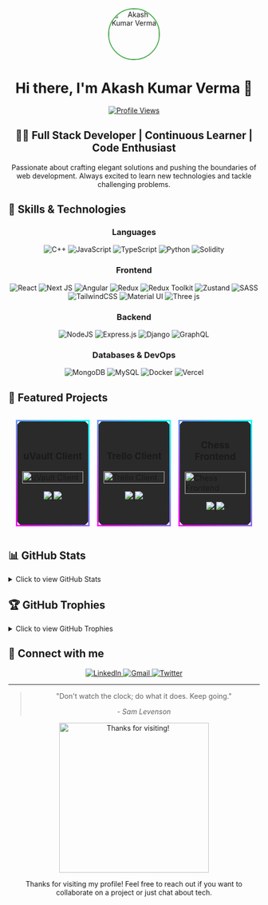 <div align="center">
  <img src="https://www.vectorlogo.zone/logos/vercel/vercel-icon.svg" alt="Akash Kumar Verma" width="100" height="100" style="border-radius: 50%; border: 2px solid #4CAF50;" />
  
  # Hi there, I'm Akash Kumar Verma 👋

  [![Profile Views](https://visitcount.itsvg.in/api?id=akaashvaa&icon=0&color=0)](https://visitcount.itsvg.in)

  ## 👨‍💻 Full Stack Developer | Continuous Learner | Code Enthusiast

  <p>
    Passionate about crafting elegant solutions and pushing the boundaries of web development.
    Always excited to learn new technologies and tackle challenging problems.
  </p>
</div>

## 🚀 Skills & Technologies

<div align="center">

  ### Languages
  ![C++](https://img.shields.io/badge/c++-%2300599C.svg?style=for-the-badge&logo=c%2B%2B&logoColor=white)
  ![JavaScript](https://img.shields.io/badge/javascript-%23323330.svg?style=for-the-badge&logo=javascript&logoColor=%23F7DF1E)
  ![TypeScript](https://img.shields.io/badge/typescript-%23007ACC.svg?style=for-the-badge&logo=typescript&logoColor=white)
  ![Python](https://img.shields.io/badge/python-3670A0?style=for-the-badge&logo=python&logoColor=ffdd54)
  ![Solidity](https://img.shields.io/badge/Solidity-%23363636.svg?style=for-the-badge&logo=solidity&logoColor=white)

  ### Frontend
  ![React](https://img.shields.io/badge/react-%2320232a.svg?style=for-the-badge&logo=react&logoColor=%2361DAFB)
  ![Next JS](https://img.shields.io/badge/Next-black?style=for-the-badge&logo=next.js&logoColor=white)
  ![Angular](https://img.shields.io/badge/angular-%23DD0031.svg?style=for-the-badge&logo=angular&logoColor=white)
  ![Redux](https://img.shields.io/badge/redux-%23593d88.svg?style=for-the-badge&logo=redux&logoColor=white)
  ![Redux Toolkit](https://img.shields.io/badge/Redux_Toolkit-%23593d88.svg?style=for-the-badge&logo=redux&logoColor=white)
  ![Zustand](https://img.shields.io/badge/zustand-%2320232a.svg?style=for-the-badge&logo=react&logoColor=%2361DAFB)
  ![SASS](https://img.shields.io/badge/SASS-hotpink.svg?style=for-the-badge&logo=SASS&logoColor=white)
  ![TailwindCSS](https://img.shields.io/badge/tailwindcss-%2338B2AC.svg?style=for-the-badge&logo=tailwind-css&logoColor=white)
  ![Material UI](https://img.shields.io/badge/materialui-%230081CB.svg?style=for-the-badge&logo=material-ui&logoColor=white)
  ![Three js](https://img.shields.io/badge/threejs-black?style=for-the-badge&logo=three.js&logoColor=white)

  ### Backend
  ![NodeJS](https://img.shields.io/badge/node.js-6DA55F?style=for-the-badge&logo=node.js&logoColor=white)
  ![Express.js](https://img.shields.io/badge/express.js-%23404d59.svg?style=for-the-badge&logo=express&logoColor=%2361DAFB)
  ![Django](https://img.shields.io/badge/django-%23092E20.svg?style=for-the-badge&logo=django&logoColor=white)
  ![GraphQL](https://img.shields.io/badge/-GraphQL-E10098?style=for-the-badge&logo=graphql&logoColor=white)

  ### Databases & DevOps
  ![MongoDB](https://img.shields.io/badge/MongoDB-%234ea94b.svg?style=for-the-badge&logo=mongodb&logoColor=white)
  ![MySQL](https://img.shields.io/badge/mysql-%2300000f.svg?style=for-the-badge&logo=mysql&logoColor=white)
  ![Docker](https://img.shields.io/badge/docker-%230db7ed.svg?style=for-the-badge&logo=docker&logoColor=white)
  ![Vercel](https://img.shields.io/badge/vercel-%23000000.svg?style=for-the-badge&logo=vercel&logoColor=white)

</div>

## 🌟 Featured Projects

<div align="center">
  <table cellspacing="0" cellpadding="0" style="border-collapse: separate; border-spacing: 15px; border: none;">
    <tr>
      <td style="width: 33%; border: 3px solid; border-image: linear-gradient(45deg, #ff00ff, #00ffff) 1; border-radius: 20px; padding: 10px; background-color: #2a2a2a;">
        <h3 align="center">uVault Client</h3>
        <a target="_blank" href="https://github.com/akaashvaa/uvault-client">
          <img src="https://github-readme-stats.vercel.app/api/pin/?username=akaashvaa&repo=uvault-client&theme=radical" width="100%" alt="uVault Client"/>
        </a>
        <p align="center">
          <a href="https://github.com/akaashvaa/uvault-client" target="_blank">
            <img src="https://img.shields.io/badge/Code-black?style=for-the-badge&logo=github"/>
          </a>  
          <a href="https://uvault-phi.vercel.app/" target="_blank">
            <img src="https://img.shields.io/badge/Live-blue?style=for-the-badge&logo=firefox"/>
          </a>
        </p>
      </td>
      <td style="width: 33%; border: 3px solid; border-image: linear-gradient(45deg, #ff00ff, #00ffff) 1; border-radius: 20px; padding: 10px; background-color: #2a2a2a;">
        <h3 align="center">Trello Client</h3>
        <a target="_blank" href="https://github.com/akaashvaa/trelloClient">
          <img src="https://github-readme-stats.vercel.app/api/pin/?username=akaashvaa&repo=trelloClient&theme=radical" width="100%" alt="Trello Client"/>
        </a>
        <p align="center">
          <a href="https://github.com/akaashvaa/trelloClient" target="_blank">
            <img src="https://img.shields.io/badge/Code-black?style=for-the-badge&logo=github"/>
          </a>  
          <a href="https://github.com/akaashvaa/trelloClient" target="_blank">
            <img src="https://img.shields.io/badge/Live-blue?style=for-the-badge&logo=firefox"/>
          </a>
        </p>
      </td>
      <td style="width: 33%; border: 3px solid; border-image: linear-gradient(45deg, #ff00ff, #00ffff) 1; border-radius: 20px; padding: 10px; background-color: #2a2a2a;">
        <h3 align="center">Chess Frontend</h3>
        <a target="_blank" href="https://github.com/akaashvaa/chess-fe">
          <img src="https://github-readme-stats.vercel.app/api/pin/?username=akaashvaa&repo=chess-fe&theme=radical" width="100%" alt="Chess Frontend"/>
        </a>
        <p align="center">
          <a href="https://github.com/akaashvaa/chess-fe" target="_blank">
            <img src="https://img.shields.io/badge/Code-black?style=for-the-badge&logo=github"/>
          </a>  
          <a href="https://chess-mu-seven.vercel.app/" target="_blank">
            <img src="https://img.shields.io/badge/Live-blue?style=for-the-badge&logo=firefox"/>
          </a>
        </p>
      </td>
    </tr>
  </table>
</div>

## 📊 GitHub Stats

<details>
  <summary>Click to view GitHub Stats</summary>
  <div align="center">
    <img src="https://github-readme-stats.vercel.app/api?username=akaashvaa&theme=radical&hide_border=false&include_all_commits=false&count_private=false" alt="GitHub Stats" />
    <img src="https://github-readme-streak-stats.herokuapp.com/?user=akaashvaa&theme=radical&hide_border=false" alt="GitHub Streak" />
    <img src="https://github-readme-stats.vercel.app/api/top-langs/?username=akaashvaa&theme=radical&hide_border=false&include_all_commits=false&count_private=false&layout=compact" alt="Top Languages" />
  </div>
</details>

## 🏆 GitHub Trophies

<details>
  <summary>Click to view GitHub Trophies</summary>
  <div align="center">
    <img src="https://github-profile-trophy.vercel.app/?username=akaashvaa&theme=radical&no-frame=false&no-bg=true&margin-w=4" alt="GitHub Trophies" />
  </div>
</details>

## 🤝 Connect with me

<div align="center">
  <a href="https://linkedin.com/in/akash-kumar-verma" target="_blank">
    <img src="https://img.shields.io/badge/linkedin-%230077B5.svg?style=for-the-badge&logo=linkedin&logoColor=white" alt="LinkedIn" />
  </a>
  <a href="mailto:ahmvaad@gmail.com?subject=Hello%20Akash,%20From%20Github">
    <img src="https://img.shields.io/badge/gmail-%23D14836.svg?&style=for-the-badge&logo=gmail&logoColor=white" alt="Gmail" />
  </a>
  <a href="https://twitter.com/yourtwitterhandle" target="_blank">
    <img src="https://img.shields.io/badge/Twitter-%231DA1F2.svg?style=for-the-badge&logo=Twitter&logoColor=white" alt="Twitter" />
  </a>
</div>

---

<div align="center">
  <blockquote class="p-4 my-4 border-l-4 border-gray-300 bg-gray-50 dark:border-gray-500 dark:bg-gray-800">
    <p class="text-xl italic font-medium leading-relaxed text-gray-900 dark:text-white">
      "Don't watch the clock; do what it does. Keep going."
    </p>
    <cite class="block mt-2 text-sm text-gray-600 dark:text-gray-400">- Sam Levenson</cite>
  </blockquote>
</div>

<div align="center">
  <img src="https://media.giphy.com/media/26BRuo6sLetdllPAQ/giphy.gif" alt="Thanks for visiting!" width="300" />
  <p>Thanks for visiting my profile! Feel free to reach out if you want to collaborate on a project or just chat about tech.</p>
</div>
